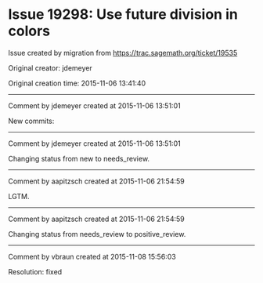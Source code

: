 # Issue 19298: Use future division in colors

Issue created by migration from https://trac.sagemath.org/ticket/19535

Original creator: jdemeyer

Original creation time: 2015-11-06 13:41:40




---

Comment by jdemeyer created at 2015-11-06 13:51:01

New commits:


---

Comment by jdemeyer created at 2015-11-06 13:51:01

Changing status from new to needs_review.


---

Comment by aapitzsch created at 2015-11-06 21:54:59

LGTM.


---

Comment by aapitzsch created at 2015-11-06 21:54:59

Changing status from needs_review to positive_review.


---

Comment by vbraun created at 2015-11-08 15:56:03

Resolution: fixed
